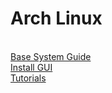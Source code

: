 # Arch Linux
<br>
<a href = "https://github.com/AriShashivkopanazak/How-to-Install-Arch-Linux/blob/master/guide/base.md">Base System Guide</a>
<br>
<a href = "https://github.com/AriShashivkopanazak/How-to-Install-Arch-Linux/blob/master/guide/gui.md">Install GUI</a>
<br>
<a href = "https://github.com/AriShashivkopanazak/How-to-Install-Arch-Linux/blob/master/guide/tutorials.md">Tutorials</a>
 
